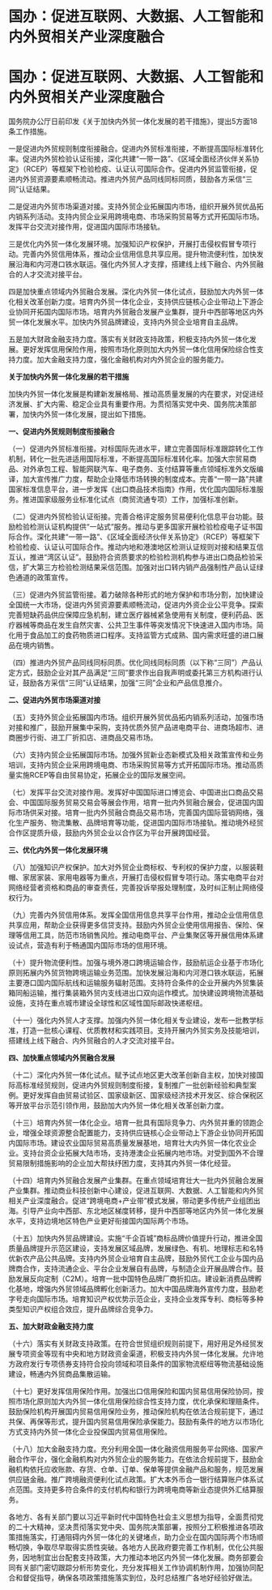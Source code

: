 # 国办：促进互联网、大数据、人工智能和内外贸相关产业深度融合

# 国办：促进互联网、大数据、人工智能和内外贸相关产业深度融合

国务院办公厅日前印发《关于加快内外贸一体化发展的若干措施》，提出5方面18条工作措施。

一是促进内外贸规则制度衔接融合。促进内外贸标准衔接，不断提高国际标准转化率。促进内外贸检验认证衔接，深化共建“一带一路”、《区域全面经济伙伴关系协定》（RCEP）等框架下检验检疫、认证认可国际合作。促进内外贸监管衔接，促进内外贸资源要素顺畅流动。推进内外贸产品同线同标同质，鼓励各方采信“三同”认证结果。

二是促进内外贸市场渠道对接。支持外贸企业拓展国内市场，组织开展外贸优品拓内销系列活动。支持内贸企业采用跨境电商、市场采购贸易等方式开拓国际市场。发挥平台交流对接作用，促进国内国际市场接轨。

三是优化内外贸一体化发展环境。加强知识产权保护，开展打击侵权假冒专项行动。完善内外贸信用体系，推动企业信用信息共享应用。提升物流便利性，加快发展沿海和内河港口铁水联运。强化内外贸人才支撑，搭建线上线下融合、内外贸融合的人才交流对接平台。

四是加快重点领域内外贸融合发展。深化内外贸一体化试点，鼓励加大内外贸一体化相关改革创新力度。培育内外贸一体化企业，支持供应链核心企业带动上下游企业协同开拓国内国际市场。培育内外贸融合发展产业集群，提升中西部等地区内外贸一体化发展水平。加快内外贸品牌建设，支持内外贸企业培育自主品牌。

五是加大财政金融支持力度。落实有关财政支持政策，积极支持内外贸一体化发展。更好发挥信用保险作用，按照市场化原则加大内外贸一体化信用保险综合性支持力度。加大金融支持力度，强化金融机构对内外贸企业的服务能力。

**关于加快内外贸一体化发展的若干措施**

加快内外贸一体化发展是构建新发展格局、推动高质量发展的内在要求，对促进经济发展、扩大内需、稳定企业具有重要作用。为贯彻落实党中央、国务院决策部署，加快内外贸一体化发展，提出如下措施。

**一、促进内外贸规则制度衔接融合**

（一）促进内外贸标准衔接。对标国际先进水平，建立完善国际标准跟踪转化工作机制，转化一批先进适用国际标准，不断提高国际标准转化率。加强大宗贸易商品、对外承包工程、智能网联汽车、电子商务、支付结算等重点领域标准外文版编译，加大宣传推广力度，帮助企业降低市场转换的制度成本。完善“一带一路”共建国家标准信息平台，进一步发挥《出口商品技术指南》作用，优化国内国际标准服务。推进国家级服务业标准化试点（商贸流通专项）工作，加强标准创新。

（二）促进内外贸检验认证衔接。完善合格评定服务贸易便利化信息平台功能。鼓励检验检测认证机构提供“一站式”服务。推动与更多国家开展检验检疫电子证书国际合作。深化共建“一带一路”、《区域全面经济伙伴关系协定》（RCEP）等框架下检验检疫、认证认可国际合作。推动内地和港澳地区检测认证规则对接和结果互信互认，推进“湾区认证”。鼓励符合资质要求的检验检测机构参与进出口商品检验采信，扩大第三方检验检测结果采信范围。加强对出口转内销产品强制性产品认证绿色通道的政策宣传。

（三）促进内外贸监管衔接。着力破除各种形式的地方保护和市场分割，加快建设全国统一大市场，促进内外贸资源要素顺畅流动，促进内外资企业公平竞争。探索完善短缺药品供应保障应急机制，建立医疗器械紧急使用有关制度，便利药品、医疗器械等商品在发生自然灾害、公共卫生事件等突发情况下快速进入国内市场。简化用于食品加工的食药物质进口程序。支持监管方式成熟、国内需求旺盛的进口展品在境内销售。

（四）推进内外贸产品同线同标同质。优化同线同标同质（以下称“三同”）产品认定方式，鼓励企业对其产品满足“三同”要求作出自我声明或委托第三方机构进行认证，鼓励各方采信“三同”认证结果，加强“三同”企业和产品信息推介。

**二、促进内外贸市场渠道对接**

（五）支持外贸企业拓展国内市场。组织开展外贸优品拓内销系列活动，加强市场对接和推广，鼓励开展集中采购，支持优质外贸产品进电商平台、进商场超市、进商圈步行街、进工厂折扣店、进商品交易市场。

（六）支持内贸企业拓展国际市场。加强外贸新业态新模式及相关政策宣传和业务培训，支持内贸企业采用跨境电商、市场采购贸易等方式开拓国际市场。推动高质量实施RCEP等自由贸易协定，拓展企业的国际发展空间。

（七）发挥平台交流对接作用。发挥好中国国际进口博览会、中国进出口商品交易会、中国国际服务贸易交易会等展会作用，培育一批内外贸融合展会，促进国内国际市场供采对接。培育一批内外贸融合商品交易市场，完善国内国际营销网络，强化生产服务、物流集散、品牌培育等功能，促进国内国际市场接轨。推动境外经贸合作区提质升级，鼓励内外贸企业以合作区为平台开展跨国经营。

**三、优化内外贸一体化发展环境**

（八）加强知识产权保护。加大对外贸企业商标权、专利权的保护力度，以服装鞋帽、家居家装、家用电器等为重点，开展打击侵权假冒专项行动。落实电商平台对网络经营者资格和商品的审查责任，完善投诉举报处理制度，及时纠正制止网络侵权行为。

（九）完善内外贸信用体系。发挥全国信用信息共享平台作用，推动企业信用信息共享应用，帮助企业获得更多信贷支持。鼓励内外贸企业使用信用报告、保险、保理等信用工具，防范市场销售风险。推动电商平台、产业集聚区等开展信用体系建设试点，营造有利于畅通国内国际市场的信用环境。

（十）提升物流便利性。加强与境外港口跨境运输合作，鼓励航运企业基于市场化原则拓展内外贸货物跨境运输业务范围。加快发展沿海和内河港口铁水联运，拓展主要港口国内国际航线和运输服务辐射范围。支持符合条件的企业开展内外贸集装箱同船运输，推行集装箱外贸内支线进出口双向运作模式。加快建设跨境物流基础设施，支持在重点城市建设全球性和区域性国际邮政快递枢纽。

（十一）强化内外贸人才支撑。加强内外贸一体化相关专业建设，发布一批教学标准，打造一批核心课程、优质教材和实践项目。支持开展内外贸实务及技能培训，搭建线上线下融合、内外贸融合的人才交流对接平台。

**四、加快重点领域内外贸融合发展**

（十二）深化内外贸一体化试点。赋予试点地区更大改革创新自主权，加快对接国际高标准经贸规则，促进内外贸规则制度衔接，复制推广一批创新经验和典型案例。更好发挥自由贸易试验区、国家级新区、国家级经济技术开发区、综合保税区等开放平台示范引领作用，鼓励加大内外贸一体化相关改革创新力度。

（十三）培育内外贸一体化企业。培育一批具有国际竞争力、内外贸并重的领跑企业，增强全球资源整合配置能力，支持供应链核心企业带动上下游企业协同开拓国内国际市场。建设农业国际贸易高质量发展基地，培育壮大内外贸一体化农业企业。支持台资企业拓展大陆市场，支持港澳企业拓展内地市场。对受到国外不合理贸易限制措施影响的企业加大帮扶纾困力度，支持其内外贸一体化经营。

（十四）培育内外贸融合发展产业集群。在重点领域培育壮大一批内外贸融合发展产业集群。推动商业科技创新中心建设，促进互联网、大数据、人工智能和内外贸相关产业深度融合。促进“跨境电商+产业带”模式发展，带动更多传统产业组团出海。引导产业向中西部、东北地区梯度转移，提升中西部等地区内外贸一体化发展水平，支持边境地区特色产业更好衔接国内国际两个市场。

（十五）加快内外贸品牌建设。实施“千企百城”商标品牌价值提升行动，推进全国质量品牌提升示范区建设，支持发展区域品牌，发展绿色、有机、地理标志和名特优新农产品公共品牌。支持内外贸企业培育自主品牌，鼓励外贸代工企业与国内品牌商合作，支持流通企业、平台企业发展自有品牌，与制造企业开展品牌合作。鼓励发展反向定制（C2M）。培育一批中国特色品牌厂商折扣店。建设新消费品牌孵化基地，增强内外贸领域品牌孵化创新活力。加大中国品牌海外宣传力度，鼓励老字号走向国际市场。培育知识产权优势示范企业，支持企业发挥专利、商标等多种类型知识产权组合效应，提升品牌综合竞争力。

**五、加大财政金融支持力度**

（十六）落实有关财政支持政策。在符合世贸组织规则前提下，用好用足外经贸发展专项资金等现有中央和地方财政资金渠道，积极支持内外贸一体化发展。允许地方政府发行专项债券支持符合投向领域和项目条件的国家物流枢纽等物流基础设施建设，畅通内外贸商品集散运输。

（十七）更好发挥信用保险作用。加强出口信用保险和国内贸易信用保险协同，按照市场化原则加大内外贸一体化信用保险综合性支持力度，优化承保和理赔条件。鼓励保险机构开展国内贸易信用保险业务，推动保险机构在依法合规前提下，通过共保、再保等形式，提升国内贸易信用保险承保能力。鼓励有条件的地方以市场化方式支持内外贸一体化企业投保国内贸易信用保险。

（十八）加大金融支持力度。充分利用全国一体化融资信用服务平台网络、国家产融合作平台，强化金融机构对内外贸企业的服务能力。在依法合规前提下，鼓励金融机构依托应收账款、存货、仓单、订单、保单等提供金融产品和服务，规范发展供应链金融。推广跨境融资便利化试点政策。扩大本外币合一银行结算账户体系试点范围。支持更多符合条件的支付机构和银行为跨境电商等新业态提供外汇结算服务。

各地方、各有关部门要以习近平新时代中国特色社会主义思想为指导，全面贯彻党的二十大精神，坚决贯彻落实党中央、国务院决策部署，按照分工积极推进各项政策措施落实，打通阻碍内外贸一体化的关键堵点，助力企业在国内国际两个市场顺畅切换，争取尽早取得实质性突破。各地方人民政府要完善工作机制，优化公共服务，因地制宜出台配套支持政策，大力推动本地区内外贸一体化发展。商务部要会同有关部门密切跟踪分析形势变化，充分发挥相关工作协调机制作用，加强协同配合和督促指导，确保各项政策措施落实到位，及时总结推广各地好经验好做法。

